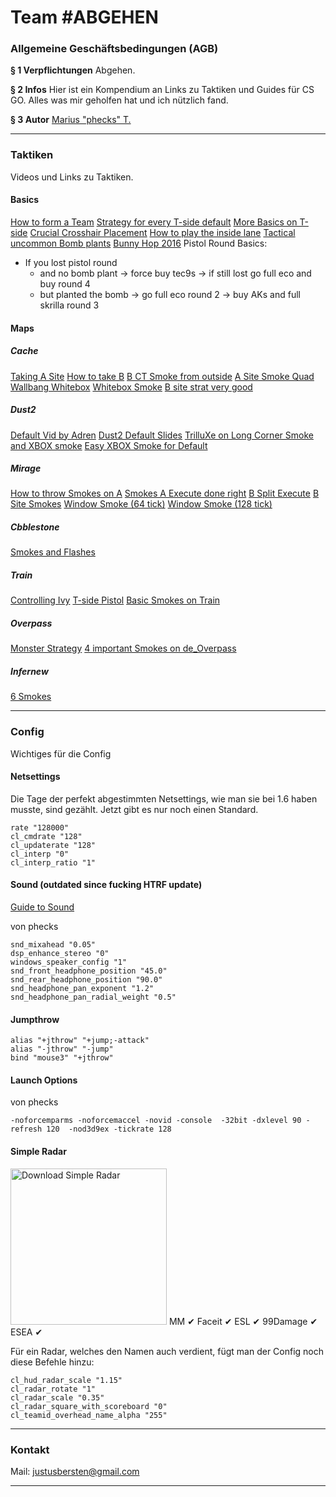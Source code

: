 Team #ABGEHEN
===

### Allgemeine Geschäftsbedingungen (AGB)
**§ 1 Verpflichtungen**
Abgehen.

**§ 2 Infos**
Hier ist ein Kompendium an Links zu Taktiken und Guides für CS GO. Alles was mir geholfen hat und ich nützlich fand.

**§ 3 Autor**
[Marius "phecks" T.](http://csgo-stats.com/phecks/)


---

### Taktiken
Videos und Links zu Taktiken.

#### Basics
[How to form a Team](https://www.reddit.com/r/GlobalOffensive/comments/3n29th/csgo_quick_how_to_form_a_team/)
[Strategy for every T-side default](https://www.reddit.com/r/GlobalOffensive/comments/417kah/csgo_strategy_basics_for_t_side/)
[More Basics on T-side](https://www.reddit.com/r/GlobalOffensive/comments/41zbou/guide_to_tside_everyones_invited/)
[Crucial Crosshair Placement](https://www.youtube.com/watch?v=U9mvXfnY8wU)
[How to play the inside lane](https://www.youtube.com/watch?v=DfMvtrc8Ntk)
[Tactical uncommon Bomb plants](http://steamcommunity.com/sharedfiles/filedetails/?id=551826753)
[Bunny Hop 2016](https://www.youtube.com/watch?v=yIpURIKhJSs)
Pistol Round Basics:

- If you lost pistol round
    - and no bomb plant -> force buy tec9s -> if still lost go full eco and buy round 4
    - but planted the bomb -> go full eco round 2 -> buy AKs and full skrilla round 3


#### Maps

##### Cache
[Taking A Site](https://www.youtube.com/watch?v=i3_WI2OxwyM)
[How to take B](https://www.youtube.com/watch?v=WGaZcqpnGE8)
[B CT Smoke from outside](https://www.youtube.com/watch?v=O7Y6umjCnRc)
[A Site Smoke Quad](https://www.youtube.com/watch?v=rqZTBNC0NKA)
[Wallbang Whitebox](https://www.youtube.com/watch?v=PioblYcMwWc)
[Whitebox Smoke](https://www.youtube.com/watch?v=85z8EQdMuQE)
[B site strat very good](https://www.youtube.com/watch?v=E9d3b-H3o-g)

##### Dust2
[Default Vid by Adren](https://www.youtube.com/watch?v=j8qHbFkzkOU)
[Dust2 Default Slides](https://docs.google.com/presentation/d/1Y_F1F5OBfvsRHCD-nFQYdapCqkItX1ixpj5-YfahBOA/preview?slide=id.p)
[TrilluXe on Long Corner Smoke and XBOX smoke](https://www.youtube.com/watch?v=BYWgzHGY0xI)
[Easy XBOX Smoke for Default](https://youtu.be/FkZ3ECtzSuA?t=43)


##### Mirage
[How to throw Smokes on A](https://www.youtube.com/watch?v=0NQjJcqeDl8)
[Smokes A Execute done right](https://www.youtube.com/watch?v=hr0Q2xz2d18)
[B Split Execute](https://www.youtube.com/watch?v=u_V8l58XsR4)
[B Site Smokes](https://www.youtube.com/watch?v=racQWESZQBc)
[Window Smoke (64 tick)](https://www.youtube.com/watch?v=QTHNvldqOjQ)
[Window Smoke (128 tick)](https://www.youtube.com/watch?v=Tuk64GWXUao)


##### Cbblestone
[Smokes and Flashes](https://www.youtube.com/watch?v=fvt0bnLuB1E)


##### Train
[Controlling Ivy](https://www.youtube.com/watch?v=KGy66DEZWT4)
[T-side Pistol](https://www.youtube.com/watch?v=R41GBUaMqkQ)
[Basic Smokes on Train](https://www.youtube.com/watch?v=nWfqVWVa9Og)


##### Overpass
[Monster Strategy](https://www.youtube.com/watch?v=eq0yfdcvKl4)
[4 important Smokes on de_Overpass](https://www.youtube.com/watch?v=PNCl_u-lx24)

##### Infernew
[6 Smokes](https://www.reddit.com/r/GlobalOffensive/comments/57wunx/6_pug_smokes_to_help_your_life_on_inferno/)


---

### Config
Wichtiges für die Config

#### Netsettings
Die Tage der perfekt abgestimmten Netsettings, wie man sie bei 1.6 haben musste, sind gezählt. Jetzt gibt es nur noch einen Standard.
```
rate "128000"
cl_cmdrate "128"
cl_updaterate "128"
cl_interp "0"
cl_interp_ratio "1"
```

#### Sound (outdated since fucking HTRF update)
[Guide to Sound](https://www.reddit.com/r/GlobalOffensive/comments/3zqtvm/improved_csgo_sound_why_the_popular_settings_suck/)

von phecks
```
snd_mixahead "0.05"
dsp_enhance_stereo "0"
windows_speaker_config "1"
snd_front_headphone_position "45.0"
snd_rear_headphone_position "90.0"
snd_headphone_pan_exponent "1.2"
snd_headphone_pan_radial_weight "0.5"
```

#### Jumpthrow
```
alias "+jthrow" "+jump;-attack"
alias "-jthrow" "-jump"
bind "mouse3" "+jthrow"
```

#### Launch Options
von phecks
```
-noforcemparms -noforcemaccel -novid -console  -32bit -dxlevel 90 -refresh 120  -nod3d9ex -tickrate 128
```

#### Simple Radar

<a href="http://www.simpleradar.com/"><img src="http://www.simpleradar.com/asdf.png" title="Download Simple Radar" style="width: 250px;"/></a>
MM ✔
Faceit ✔
ESL ✔
99Damage ✔
ESEA ✔

Für ein Radar, welches den Namen auch verdient, fügt man der Config noch diese Befehle hinzu:
```
cl_hud_radar_scale "1.15"
cl_radar_rotate "1"
cl_radar_scale "0.35" 
cl_radar_square_with_scoreboard "0"
cl_teamid_overhead_name_alpha "255"
```


---

### Kontakt
Mail: justusbersten@gmail.com

---
